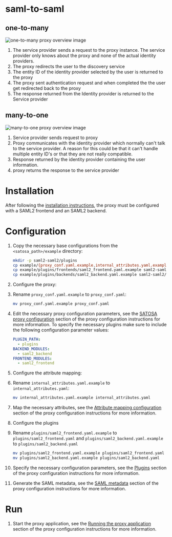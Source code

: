 # saml-to-saml

## one-to-many
![](images/one-to-many_proxy_uscase.png "one-to-many proxy overview image")

1. The service provider sends a request to the proxy instance. The service provider only knows about the proxy and none of the actual identity providers.
1. The proxy redirects the user to the discovery service 
1. The entity ID of the identity provider selected by the user is returned to the proxy 
1. The proxy sent authentication request and when completed the the user get redirected back to the proxy
1. The response returned from the Identity provider is returned to the Service provider

## many-to-one
![](images/many-to-one.png "many-to-one proxy overview image")

1. Service provider sends request to proxy
1. Proxy communicates with the identity provider which normally can't talk to the service provider. 
A reason for this could be that it can't handle multiple entity ID's or that they are not really
compatible.
1. Response returned by the identity provider containing the user information.
1. proxy returns the response to the service provider

# Installation
After following the [installation instructions](README.md#installation), the proxy must
be configured with a SAML2 frontend and an SAML2 backend.


# Configuration

1. Copy the necessary base configurations from the `<satosa_path>/example` directory:
   ```bash
   mkdir -p saml2-saml2/plugins
   cp example/{proxy_conf.yaml.example,internal_attributes.yaml.example} saml2-saml2/
   cp example/plugins/frontends/saml2_frontend.yaml.example saml2-saml2/plugins/
   cp example/plugins/backends/saml2_backend.yaml.example saml2-saml2/plugins/
   ```
   
1. Configure the proxy:
  1. Rename `proxy_conf.yaml.example` to `proxy_conf.yaml`:
     ```bash
     mv proxy_conf.yaml.example proxy_conf.yaml
     ```

  1. Edit the necessary proxy configuration parameters, see the [SATOSA proxy
     configuration](README.md#proxy_conf) section of the proxy configuration instructions
     for more information.
     To specify the necessary plugins make sure to include the following
     configuration parameter values:
     ```yaml  
     PLUGIN_PATH:
       - plugins
     BACKEND_MODULES:
       - saml2_backend
     FRONTEND_MODULES:
       - saml2_frontend
     ```

1. Configure the attribute mapping:
  1. Rename `internal_attributes.yaml.example` to `internal_attributes.yaml`:
     ```bash
     mv internal_attributes.yaml.example internal_attributes.yaml
     ```

  1. Map the necessary attributes, see the [Attribute mapping configuration](README.md#attr_map)
     section of the proxy configuration instructions for more
     information.

1. Configure the plugins
  1. Rename `plugins/saml2_frontend.yaml.example` to `plugins/saml2_frontend.yaml`
     and `plugins/saml2_backend.yaml.example` to `plugins/saml2_backend.yaml`
     ```bash
     mv plugins/saml2_frontend.yaml.example plugins/saml2_frontend.yaml
     mv plugins/saml2_backend.yaml.example plugins/saml2_backend.yaml
     ```

  1. Specify the necessary configuration parameters, see the [Plugins](README.md#plugins) section
     of the proxy configuration instructions for more information.

1. Generate the SAML metadata, see the [SAML metadata](README.md#saml_metadata) section of the
   proxy configuration instructions for more information.

# Run
1. Start the proxy application, see the [Running the proxy application](README.md#run) section of
   the proxy configuration instructions for more information.
